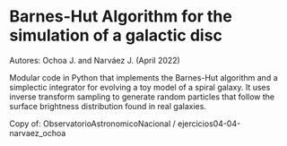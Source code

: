 # Barnes-Hut Algorithm for the simulation of a galactic disc

Autores: Ochoa J. and Narváez J. (April 2022)

Modular code in Python that implements the Barnes-Hut algorithm and a simplectic integrator for evolving a toy model of a spiral galaxy. It uses inverse transform sampling to generate random particles that follow the surface brightness distribution found in real galaxies. 

Copy of: ObservatorioAstronomicoNacional / ejercicios04-04-narvaez_ochoa

